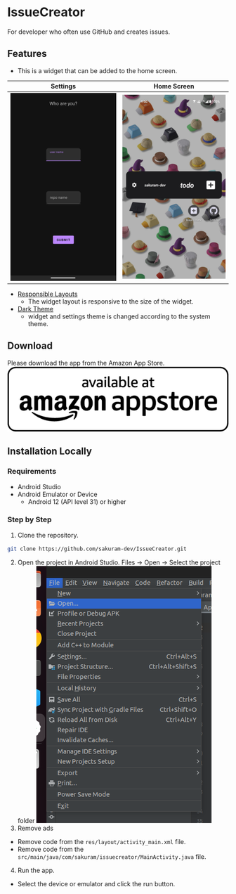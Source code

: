 # IssueCreator

For developer who often use GitHub and creates issues.

## Features

- This is a widget that can be added to the home screen.

|Settings|Home Screen|
|---|---|
|![alt text](image/settings.png)|![alt text](image/home.png)|

- [Responsible Layouts](https://developer.android.com/develop/ui/views/appwidgets/layouts#provide-responsive-layouts)
  - The widget layout is responsive to the size of the widget.
- [Dark Theme](https://developer.android.com/develop/ui/views/theming/darktheme)
  - widget and settings theme is changed according to the system theme.

## Download
Please download the app from the Amazon App Store.  
[![Amazon Store](image/amazon_store.png)](https://www.amazon.com/gp/product/B0CR7TJ67S)


## Installation Locally
### Requirements
- Android Studio
- Android Emulator or Device
  - Android 12 (API level 31) or higher

### Step by Step
1. Clone the repository.
```bash
git clone https://github.com/sakuram-dev/IssueCreator.git
```
2. Open the project in Android Studio.
Files -> Open -> Select the project folder
![alt text](image/where_to_open.png)
3. Remove ads
- Remove code from the `res/layout/activity_main.xml` file.
- Remove code from the `src/main/java/com/sakuram/issuecreator/MainActivity.java` file.

4. Run the app.
  - Select the device or emulator and click the run button.
